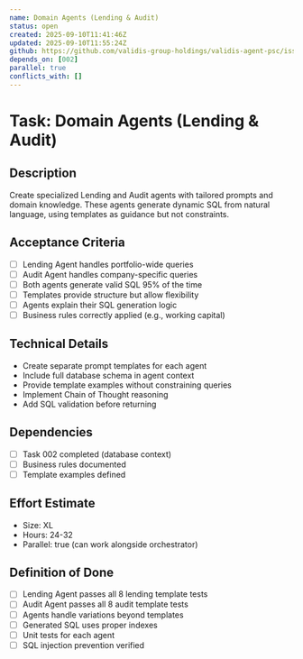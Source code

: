 ```yaml
---
name: Domain Agents (Lending & Audit)
status: open
created: 2025-09-10T11:41:46Z
updated: 2025-09-10T11:55:24Z
github: https://github.com/validis-group-holdings/validis-agent-psc/issues/23
depends_on: [002]
parallel: true
conflicts_with: []
---
```


# Task: Domain Agents (Lending & Audit)

## Description
Create specialized Lending and Audit agents with tailored prompts and domain knowledge. These agents generate dynamic SQL from natural language, using templates as guidance but not constraints.

## Acceptance Criteria
- [ ] Lending Agent handles portfolio-wide queries
- [ ] Audit Agent handles company-specific queries
- [ ] Both agents generate valid SQL 95% of the time
- [ ] Templates provide structure but allow flexibility
- [ ] Agents explain their SQL generation logic
- [ ] Business rules correctly applied (e.g., working capital)

## Technical Details
- Create separate prompt templates for each agent
- Include full database schema in agent context
- Provide template examples without constraining queries
- Implement Chain of Thought reasoning
- Add SQL validation before returning

## Dependencies
- [ ] Task 002 completed (database context)
- [ ] Business rules documented
- [ ] Template examples defined

## Effort Estimate
- Size: XL
- Hours: 24-32
- Parallel: true (can work alongside orchestrator)

## Definition of Done
- [ ] Lending Agent passes all 8 lending template tests
- [ ] Audit Agent passes all 8 audit template tests
- [ ] Agents handle variations beyond templates
- [ ] Generated SQL uses proper indexes
- [ ] Unit tests for each agent
- [ ] SQL injection prevention verified
